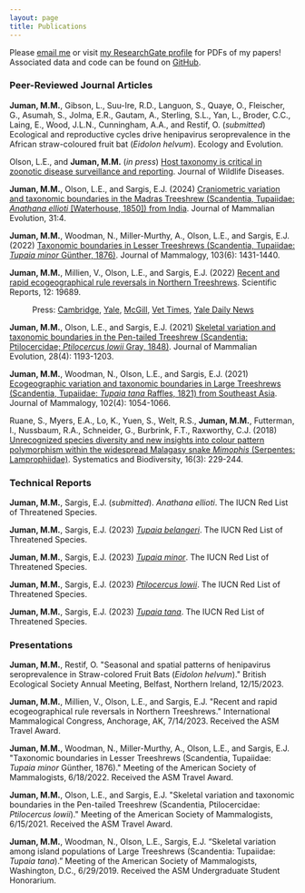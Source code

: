 ```yaml
---
layout: page
title: Publications
---
```


Please <a href="mailto:mmj38@cam.ac.uk">email me</a> or visit <a href="https://www.researchgate.net/profile/Maya-Juman-2" target="_blank">my ResearchGate profile</a> for PDFs of my papers! Associated data and code can be found on <a href="https://github.com/mayajuman/" target="_blank">GitHub</a>.

### Peer-Reviewed Journal Articles

**Juman, M.M.**, Gibson, L., Suu-Ire, R.D., Languon, S., Quaye, O., Fleischer, G., Asumah, S., Jolma, E.R., Gautam, A., Sterling, S.L., Yan, L., Broder, C.C., Laing, E., Wood, J.L.N., Cunningham, A.A., and Restif, O. (*submitted*) Ecological and reproductive cycles drive henipavirus seroprevalence in the African straw-coloured fruit bat (*Eidolon helvum*). Ecology and Evolution.

Olson, L.E., and **Juman, M.M.** (*in press*) <a href="https://watermark.silverchair.com/10.7589_jwd-d-23-00178a.pdf?token=AQECAHi208BE49Ooan9kkhW_Ercy7Dm3ZL_9Cf3qfKAc485ysgAAA4MwggN_BgkqhkiG9w0BBwagggNwMIIDbAIBADCCA2UGCSqGSIb3DQEHATAeBglghkgBZQMEAS4wEQQMastmRFFxxKYt_HfYAgEQgIIDNj58A1XIkofkI2U_XedTGxswmKkPWoybr9vDGIisD6eLghyFQZt5KxNoHp2Nq69P27mdb2Cl4ga_82R06B2nLC_kcnoMcEFM-dDWYo3MaApHNwo6-fhYPMWqebLOxU5GIt9EPBF2jx-OGTjWOG6_Ea76Di6kS1VzfjBlf7m2VOvNRwBG8MM6DbAPmqLTzGMT93CJvC5InPmM53BNkleunodCYtIxooem3ZHRoZglN-_5SfiCJMCTeHs7bvp4S4gjH984FwLkztzWVUA5h9iFW4AM7HolsU7NFqQRB7mKKXMvB64xztFEAn4dxWtChsZMt0QdiHxGZfG3FrGv8Y2xC4AXzQHGpHUkxdqCH_4i1UMGfYfaFPpMA371805IQvBLyQ1BYDytRFO3g6jrZgDFGM1NY0IgZTPgDke4BilPqwNOjlTZoJ_hudPEACYMGqBeBYkmEGML0WNpmSo2UN7qJpEFDLxlJs1OC07pB4DwLZH7NSmhCYmF_ZEsalu_FQpCx95pilbD8nEigzZlWiZCT-Z7osLJ-1aMUoimTPytoNMMzneVWusqw4ukQczRoBffsxFbmSpLNX1tVcO7RA9DClfiJ82T-ukNyZyVI4tLATd8IIuswmypOjzb5xwMeIUMNyEBu1minfvF3n5S0wVlorfrjRd2OL1-Cq_G8gmIZYUpMlvJktLdANAdTcPxEXmaULi9HlLo7avajp6m1H_rSHDIpMkwRxAycB5ZJn2O7lsc3hAag6tciePOmCg9P0RpA8Cai11CR7-4dLaHqoC1MJ9OGdRwehC-2dB7QpcJ7vI09_uRYMqwLM57oDTd8JYxa5hzS8N0iuzWi1JHDP-fdx2exiZe0yJuIJqR89m8hgjiNivm7OP0tQX6P03k4zeeWKdTe2reuHYKLrLO_yZd1CFheB8VLJZaMrh69RjRmTY5lOzJ7WdqIcEbbyQZ7Mq72OJPeOAQRrozefl-zgRSx8HjkH95spYU2pvz8bKJ-MbajQWqOM9tBlEcYwKBBh04rj9ABGLAPo84xgV3ErYE1gN6oLbBS-ETjZQ0Wtm9qibNyFKw5VXLYp2IjnbESNUYbYEuKSERBA" target="_blank">Host taxonomy is critical in zoonotic disease surveillance and reporting</a>. Journal of Wildlife Diseases.

**Juman, M.M.**, Olson, L.E., and Sargis, E.J. (2024) <a href="https://link.springer.com/article/10.1007/s10914-023-09694-0" target="_blank">Craniometric variation and taxonomic boundaries in the Madras Treeshrew (Scandentia, Tupaiidae: *Anathana ellioti* [Waterhouse, 1850]) from India</a>. Journal of Mammalian Evolution, 31:4.

**Juman, M.M.**, Woodman, N., Miller-Murthy, A., Olson, L.E., and Sargis, E.J. (2022) <a href="https://doi.org/10.1093/jmammal/gyac080" target="_blank">Taxonomic boundaries in Lesser Treeshrews (Scandentia, Tupaiidae: *Tupaia minor* Günther, 1876)</a>. Journal of Mammalogy, 103(6): 1431-1440.

**Juman, M.M.**, Millien, V., Olson, L.E., and Sargis, E.J. (2022) <a href="https://www.nature.com/articles/s41598-022-23774-w" target="_blank">Recent and rapid ecogeographical rule reversals in Northern Treeshrews</a>. Scientific Reports, 12: 19689.

<p style="margin-left: 40px">Press:  <a href="https://www.cam.ac.uk/research/news/new-study-suggests-climate-change-may-be-affecting-animal-body-size?utm_source=miragenews&utm_medium=miragenews&utm_campaign=news" target="_blank">Cambridge</a>, <a href="https://news.yale.edu/2022/11/29/ecological-rule-breaker-shows-effects-climate-change-body-size" target="_blank">Yale</a>, <a href="https://www.mcgill.ca/newsroom/channels/news/ecological-rule-breaker-shows-effects-climate-change-body-size-evolution-343871" target="_blank">McGill</a>, <a href="https://www.vettimes.co.uk/news/climate-change-affecting-animal-body-size-says-study/" target="_blank">Vet Times</a>, <a href="https://yaledailynews.com/blog/2022/12/07/study-on-northern-treeshrews-reveals-climate-changes-effects-on-ecogeographical-evolution/" target="_blank">Yale Daily News</a></p>

**Juman, M.M.**, Olson, L.E., and Sargis, E.J. (2021) <a href="https://rdcu.be/cC9Yf" target="_blank">Skeletal variation and taxonomic boundaries in the Pen-tailed Treeshrew (Scandentia: Ptilocercidae; *Ptilocercus lowii* Gray, 1848)</a>. Journal of Mammalian Evolution, 28(4): 1193-1203.

**Juman, M.M.**, Woodman, N., Olson, L.E., and Sargis, E.J. (2021) <a href="https://academic.oup.com/jmammal/advance-article/doi/10.1093/jmammal/gyab059/6301373?guestAccessKey=2123cf18-6c41-4330-9c3e-f241aa92d38e" target="_blank">Ecogeographic variation and taxonomic boundaries in Large Treeshrews (Scandentia, Tupaiidae: *Tupaia tana* Raffles, 1821) from Southeast Asia</a>. Journal of Mammalogy, 102(4): 1054-1066.

Ruane, S., Myers, E.A., Lo, K., Yuen, S., Welt, R.S., **Juman, M.M.**, Futterman, I., Nussbaum, R.A., Schneider, G., Burbrink, F.T., Raxworthy, C.J. (2018) <a href="https://www.tandfonline.com/doi/abs/10.1080/14772000.2017.1375046" target="_blank">Unrecognized species diversity and new insights into colour pattern polymorphism within the widespread Malagasy snake *Mimophis* (Serpentes: Lamprophiidae)</a>. Systematics and Biodiversity, 16(3): 229-244.

### Technical Reports

**Juman, M.M.**, Sargis, E.J. (*submitted*). *Anathana ellioti*. The IUCN Red List of Threatened Species.

**Juman, M.M.**, Sargis, E.J. (2023) <a href="https://www.iucnredlist.org/species/41492/229775933" target="_blank">*Tupaia belangeri*</a>. The IUCN Red List of Threatened Species.

**Juman, M.M.**, Sargis, E.J. (2023) <a href="https://www.iucnredlist.org/species/41497/229537130" target="_blank">*Tupaia minor*</a>. The IUCN Red List of Threatened Species.

**Juman, M.M.**, Sargis, E.J. (2023) <a href="https://www.iucnredlist.org/species/41491/229799507" target="_blank">*Ptilocercus lowii*</a>. The IUCN Red List of Threatened Species.

**Juman, M.M.**, Sargis, E.J. (2023)  <a href="https://www.iucnredlist.org/species/41501/229492631" target="_blank">*Tupaia tana*</a>. The IUCN Red List of Threatened Species.

### Presentations

**Juman, M.M.**, Restif, O. "Seasonal and spatial patterns of henipavirus seroprevalence in Straw-colored Fruit Bats (*Eidolon helvum*)." British Ecological Society Annual Meeting, Belfast, Northern Ireland, 12/15/2023.

**Juman, M.M.**, Millien, V., Olson, L.E., and Sargis, E.J. "Recent and rapid ecogeographical rule reversals in Northern Treeshrews." International Mammalogical Congress, Anchorage, AK, 7/14/2023. Received the ASM Travel Award.

**Juman, M.M.**, Woodman, N., Miller-Murthy, A., Olson, L.E., and Sargis, E.J. "Taxonomic boundaries in Lesser Treeshrews (Scandentia, Tupaiidae: *Tupaia minor* Günther, 1876)." Meeting of the American Society of Mammalogists, 6/18/2022. Received the ASM Travel Award.

**Juman, M.M.**, Olson, L.E., and Sargis, E.J. "Skeletal variation and taxonomic boundaries in the Pen-tailed Treeshrew (Scandentia, Ptilocercidae: *Ptilocercus lowii*)." Meeting of the American Society of Mammalogists, 6/15/2021. Received the ASM Travel Award.

**Juman, M.M.**, Woodman, N., Olson, L.E., Sargis, E.J. “Skeletal variation among island populations of Large Treeshrews (Scandentia: Tupaiidae: *Tupaia tana*).” Meeting of the American Society of Mammalogists, Washington, D.C., 6/29/2019. Received the ASM Undergraduate Student Honorarium.
